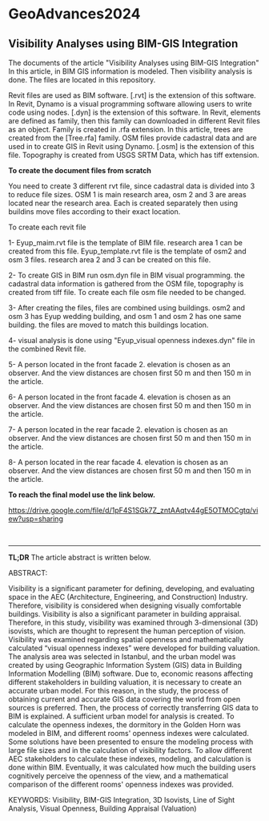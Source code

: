 # GeoAdvances2024
##  Visibility Analyses using BIM-GIS Integration

The documents of the article "Visibility Analyses using BIM-GIS Integration"
In this article, in BIM GIS information is modeled. Then visibility analysis is done. The files are located in this repository.

Revit files are used as BIM software. [.rvt] is the extension of this software.  In Revit, Dynamo is a visual programming software allowing users to write code using nodes. [.dyn] is the extension of this software. In Revit, elements are defined as family, then this family can downloaded in different Revit files as an object. Family is created in .rfa extension. In this article, trees are created from the [Tree.rfa] family. OSM files provide cadastral data and are used in to create GIS in Revit using Dynamo. [.osm] is the extension of this file. Topography is created from USGS SRTM Data, which has tiff extension.
<br />

**To create the document files from scratch**

You need to create 3 different rvt file, since cadastral data is divided into 3 to reduce file sizes. OSM 1 is main research area, osm 2 and 3 are areas located near the research area. Each is created separately then using buildins move files according to their exact location.

To create each revit file

1- Eyup_maim.rvt file is the template of BIM file. research area 1 can be created from this file. Eyup_template.rvt file is the template of osm2 and osm 3 files. research area 2 and 3 can be created on this file.  

2- To create GIS in BIM run osm.dyn file in BIM visual programming. the cadastral data information is gathered from the OSM file, topography is created from tiff file. To create each file osm file needed to be changed. 

3- After creating the files, files are combined using buildings. osm2 and osm 3 has Eyup wedding building, and osm 1 and osm 2 has one same building. the files are moved to match this buildings location. 

4- visual analysis is done using "Eyup_visual openness indexes.dyn" file in the combined Revit file. 

5- A person located in the front facade 2. elevation is chosen as an observer. And the view distances are chosen first 50 m and then 150 m in the article.

6- A person located in the front facade 4. elevation is chosen as an observer. And the view distances are chosen first 50 m and then 150 m in the article.

7- A person located in the rear facade 2. elevation is chosen as an observer. And the view distances are chosen first 50 m and then 150 m in the article.

8- A person located in the rear facade 4. elevation is chosen as an observer. And the view distances are chosen first 50 m and then 150 m in the article.

**To reach the final model use the link below.**

https://drive.google.com/file/d/1pF4S1SGk7Z_zntAAqtv44gE5OTMOCgtq/view?usp=sharing

<br />



***
**TL;DR**
The article abstract is written below.

ABSTRACT: 

Visibility is a significant parameter for defining, developing, and evaluating space in the AEC (Architecture, Engineering, and Construction) Industry. Therefore, visibility is considered when designing visually comfortable buildings. Visibility is also a significant parameter in building appraisal.  Therefore, in this study, visibility was examined through 3-dimensional (3D) isovists, which are thought to represent the human perception of vision. Visibility was examined regarding spatial openness and mathematically calculated “visual openness indexes” were developed for building valuation. The analysis area was selected in Istanbul, and the urban model was created by using Geographic Information System (GIS) data in Building Information Modelling (BIM) software.  Due to, economic reasons affecting different stakeholders in building valuation, it is necessary to create an accurate urban model. For this reason, in the study, the process of obtaining current and accurate GIS data covering the world from open sources is preferred. Then, the process of correctly transferring GIS data to BIM is explained. A sufficient urban model for analysis is created. To calculate the openness indexes, the dormitory in the Golden Horn was modeled in BIM, and different rooms' openness indexes were calculated. Some solutions have been presented to ensure the modeling process with large file sizes and in the calculation of visibility factors. To allow different AEC stakeholders to calculate these indexes, modeling, and calculation is done within BIM. Eventually, it was calculated how much the building users cognitively perceive the openness of the view, and a mathematical comparison of the different rooms' openness indexes was provided.

KEYWORDS: Visibility, BIM-GIS Integration, 3D Isovists, Line of Sight Analysis, Visual Openness, Building Appraisal (Valuation)
